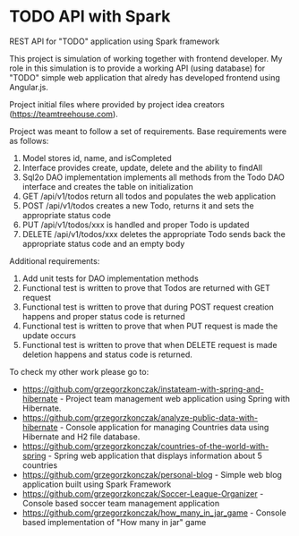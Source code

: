 # TODO API with Spark
REST API for "TODO" application using Spark framework


This project is simulation of working together with frontend developer.
My role in this simulation is to provide a working API (using database) for "TODO" simple web application that alredy has developed
frontend using Angular.js.

Project initial files where provided by project idea creators (https://teamtreehouse.com).

Project was meant to follow a set of requirements. Base requirements were as follows:

1. Model stores id, name, and isCompleted
2. Interface provides create, update, delete and the ability to findAll
3. Sql2o DAO implementation implements all methods from the Todo DAO interface and creates the table on initialization
4. GET /api/v1/todos return all todos and populates the web application
5. POST /api/v1/todos creates a new Todo, returns it and sets the appropriate status code
6. PUT /api/v1/todos/xxx is handled and proper Todo is updated
7. DELETE /api/v1/todos/xxx deletes the appropriate Todo sends back the appropriate status code and an empty body

Additional requirements:

1. Add unit tests for DAO implementation methods
2. Functional test is written to prove that Todos are returned with GET request
3. Functional test is written to prove that during POST request creation happens and proper status code is returned
4. Functional test is written to prove that when PUT request is made the update occurs
5. Functional test is written to prove that when DELETE request is made deletion happens and status code is returned.

To check my other work please go to:

- https://github.com/grzegorzkonczak/instateam-with-spring-and-hibernate - Project team management web application using Spring with Hibernate.
- https://github.com/grzegorzkonczak/analyze-public-data-with-hibernate - Console application for managing Countries data using Hibernate and H2 file database.
- https://github.com/grzegorzkonczak/countries-of-the-world-with-spring - Spring web application that displays information about 5 countries
- https://github.com/grzegorzkonczak/personal-blog - Simple web blog application built using Spark Framework
- https://github.com/grzegorzkonczak/Soccer-League-Organizer - Console based soccer team management application
- https://github.com/grzegorzkonczak/how_many_in_jar_game - Console based implementation of "How many in jar" game
